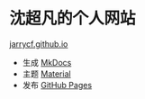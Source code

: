 # 沈超凡的个人网站

[jarrycf.github.io](jarrycf.github.io)

- 生成 [MkDocs](https://www.mkdocs.org)
- 主题 [Material](https://github.com/squidfunk/mkdocs-material)
- 发布 [GitHub Pages](https://pages.github.com)
